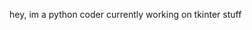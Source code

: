 hey, im a python coder currently working on tkinter stuff

<!---
dmc56/dmc56 is a ✨ special ✨ repository because its `README.md` (this file) appears on your GitHub profile.
You can click the Preview link to take a look at your changes.
--->
